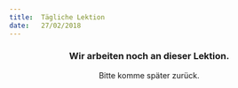 ```yaml
---
title:  Tägliche Lektion
date:   27/02/2018
---
```


### <center>Wir arbeiten noch an dieser Lektion.</center>
<center>Bitte komme später zurück.</center>